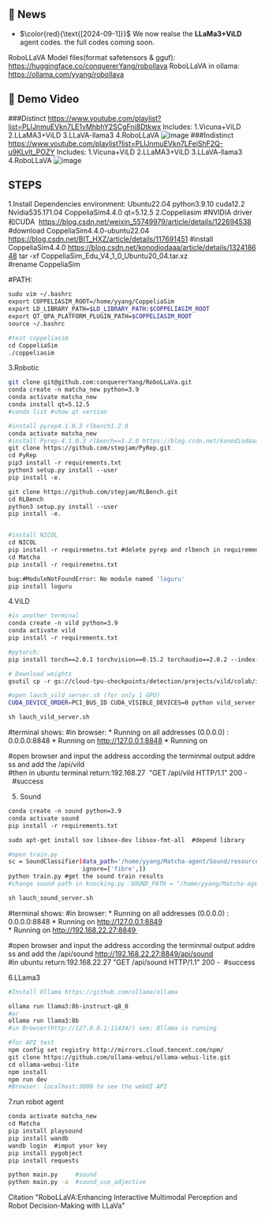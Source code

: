 ## 🔔 News
- $\color{red}{\text{[2024-09-1]}}$ We now realse the **LLaMa3+ViLD** agent codes. the full codes coming soon.

RoboLLaVA Model files(format safetensors & gguf): https://huggingface.co/conquererYang/robollava
RoboLLaVA in ollama: https://ollama.com/yyang/robollava


## 🎥 Demo Video
###Distinct
https://www.youtube.com/playlist?list=PLIJnmuEVkn7LE1vMhbhY2SCgFni8Dtkwx
Includes: 1.Vicuna+ViLD 2.LLaMA3+ViLD 3.LLaVA-llama3 4.RoboLLaVA
![image](https://github.com/user-attachments/assets/64144eb5-fe38-479d-8fdc-b65560bf7be4)
###Indistinct
https://www.youtube.com/playlist?list=PLIJnmuEVkn7LFeiShF2Q-u9KLvlt_POZY
Includes: 1.Vicuna+ViLD 2.LLaMA3+ViLD 3.LLaVA-llama3 4.RoboLLaVA
![image](https://github.com/user-attachments/assets/152b24e1-fd78-4922-b747-789f2ac6e326)


## STEPS
1.Install Dependencies
environment: Ubuntu22.04 python3.9.10 cuda12.2 Nvidia535.171.04 CoppeliaSim4.4.0 qt=5.12.5
2.Coppeliasim
#NVIDIA driver和CUDA  https://blog.csdn.net/weixin_55749979/article/details/122694538
#download CoppeliaSim4.4.0-ubuntu22.04
https://blog.csdn.net/BIT_HXZ/article/details/117691451
#install CoppeliaSim4.4.0 https://blog.csdn.net/konodiodaaa/article/details/132418648
tar -xf CoppeliaSim_Edu_V4_1_0_Ubuntu20_04.tar.xz
#rename CoppeliaSim

#PATH:
```bash
sudo vim ~/.bashrc
export COPPELIASIM_ROOT=/home/yyang/CoppeliaSim
export LD_LIBRARY_PATH=$LD_LIBRARY_PATH:$COPPELIASIM_ROOT
export QT_QPA_PLATFORM_PLUGIN_PATH=$COPPELIASIM_ROOT
source ~/.bashrc

#test coppeliasim
cd CoppeliaSim
./coppeliasim
```
3.Robotic
```bash
git clone git@github.com:conquererYang/RoboLLaVa.git  
conda create -n matcha_new python=3.9
conda activate matcha_new
conda install qt=5.12.5
#conda list #show qt version

#install pyrep4.1.0.3 rlbench1.2.0
conda activate matcha_new
#install Pyrep-4.1.0.3 rlbench==1.2.0 https://blog.csdn.net/konodiodaaa/article/details/132418648
git clone https://github.com/stepjam/PyRep.git
cd PyRep
pip3 install -r requirements.txt
python3 setup.py install --user
pip install -e.

git clone https://github.com/stepjam/RLBench.git
cd RLBench
python3 setup.py install --user
pip install -e.


#install NICOL
cd NICOL
pip install -r requiremetns.txt #delete pyrep and rlbench in requirements(we have install them before)
cd Matcha
pip install -r requiremetns.txt

bug:#ModuleNotFoundError: No module named 'loguru'
pip install loguru
```

4.ViLD
```bash
#in another terminal
conda create -n vild python=3.9
conda activate vild
pip install -r requirements.txt

#pytorch:
pip install torch==2.0.1 torchvision==0.15.2 torchaudio==2.0.2 --index-url https://download.pytorch.org/whl/cu118

# Download weights
gsutil cp -r gs://cloud-tpu-checkpoints/detection/projects/vild/colab/image_path_v2 ./

#open lauch_vild_server.sh (for only 1 GPU)
CUDA_DEVICE_ORDER=PCI_BUS_ID CUDA_VISIBLE_DEVICES=0 python vild_server.py ${@}  #devices=0 for desktop computer

sh lauch_vild_server.sh
```
#terminal shows:
#in browser:
* Running on all addresses (0.0.0.0) : 
0.0.0.0:8848
* Running on http://127.0.0.1:8848
* Running on  

#open browser and input the address according the terminmal output address and add the /api/vild
 
#then in ubuntu terminal return:192.168.27  "GET /api/vild HTTP/1.1" 200 -  #success

5. Sound
```bash
conda create -n sound python=3.9
conda activate sound
pip install -r requirements.txt

sudo apt-get install sox libsox-dev libsox-fmt-all  #depend library

#open train.py
sc = SoundClassifier(data_path='/home/yyang/Matcha-agent/Sound/resources', 
                     ignore=['fibre',])
python train.py #get the sound train results
#change sound path in knocking.py：SOUND_PATH = "/home/yyang/Matcha-agent/Sound/resources/"

sh lauch_sound_server.sh
```
#terminal shows:
#in browser:
* Running on all addresses (0.0.0.0) : 
0.0.0.0:8848
* Running on http://127.0.0.1:8849
* Running on http://192.168.22.27:8849 

#open browser and input the address according the terminmal output address and add the /api/sound
http://192.168.22.27:8849/api/sound
#in ubuntu return:192.168.22.27 "GET /api/sound HTTP/1.1" 200 -  #success

6.LLama3
```bash
#Install Ollama https://github.com/ollama/ollama

ollama run llama3:8b-instruct-q8_0
#or
ollama run llama3:8b
#in Browser(http://127.0.0.1:11434/) see: Ollama is running 

#for API test
npm config set registry http://mirrors.cloud.tencent.com/npm/
git clone https://github.com/ollama-webui/ollama-webui-lite.git
cd ollama-webui-lite
npm install
npm run dev
#Browser: localhost:3000 to see the webUI API

```
7.run robot agent
```bash
conda activate matcha_new
cd Matcha
pip install playsound
pip install wandb
wandb login  #imput your key
pip install pygobject
pip install requests

python main.py     #sound
python main.py -a  #sound_use_adjective

```
Citation
"RoboLLaVA:Enhancing Interactive Multimodal Perception and Robot Decision-Making with LLaVa"
